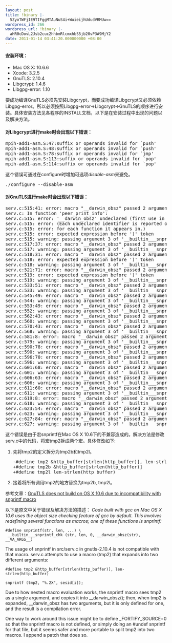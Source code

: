 ```yaml
---
layout: post
title: !binary |-
  5ZyoTWFjIE9TIFggMTAuNuS4i+WuieijhUdudVRMUw==
wordpress_id: 266
wordpress_url: !binary |-
  aHR0cDovL2Jsb2cuc2hhbmRlcmxhbS5jb20vP3A9MjY2
date: 2011-01-14 03:41:20.000000000 +08:00
---
```

<p>
<h4>安装环境：</h4> 
<ul>
<li>Mac OS X: 10.6.6</li>
<li>Xcode: 3.2.5</li>
<li>GnuTLS: 2.10.4</li>
<li>Libgcrypt: 1.4.6</li>
<li>Libgpg-error: 1.10</li>
</ul>
</p>
<p>
要成功编译GnuTLS必须先安装Libgcrypt，而要成功编译Libgcrypt又必须依赖Libgpg-error。所以必须按照Libgpg-error->Libgcrypt->GnuTLS的顺序进行安装。具体安装方法见各程序的INSTALL文档，以下是在安装过程中出现的问题以及解决方法。
</p>
<p>
<h4>对Libgcrypt进行make时会出现以下错误：</h4>
<pre>
mpih-add1-asm.S:47:suffix or operands invalid for `push'
mpih-add1-asm.S:48:suffix or operands invalid for `push'
mpih-add1-asm.S:78:suffix or operands invalid for `jmp'
mpih-add1-asm.S:113:suffix or operands invalid for `pop'
mpih-add1-asm.S:114:suffix or operands invalid for `pop'
</pre>
这个错误可通过在configure时增加可选项<var>disable-asm</var>来避免。
<pre>
./configure --disable-asm
</pre>
</p>
<p>
<h4>对GnuTLS进行make时会出现以下错误：</h4>
<pre>
serv.c:515:41: error: macro "__darwin_obsz" passed 2 arguments, but takes just 1
serv.c: In function 'peer_print_info':
serv.c:515: error: '__darwin_obsz' undeclared (first use in this function)
serv.c:515: error: (Each undeclared identifier is reported only once
serv.c:515: error: for each function it appears in.)
serv.c:515: error: expected expression before ')' token
serv.c:515: warning: passing argument 3 of '__builtin___snprintf_chk' makes integer from pointer without a cast
serv.c:517:37: error: macro "__darwin_obsz" passed 2 arguments, but takes just 1
serv.c:517: warning: passing argument 3 of '__builtin___snprintf_chk' makes integer from pointer without a cast
serv.c:518:31: error: macro "__darwin_obsz" passed 2 arguments, but takes just 1
serv.c:518: error: expected expression before ')' token
serv.c:518: warning: passing argument 3 of '__builtin___snprintf_chk' makes integer from pointer without a cast
serv.c:521:71: error: macro "__darwin_obsz" passed 2 arguments, but takes just 1
serv.c:519: error: expected expression before ')' token
serv.c:519: warning: passing argument 3 of '__builtin___snprintf_chk' makes integer from pointer without a cast
serv.c:533:51: error: macro "__darwin_obsz" passed 2 arguments, but takes just 1
serv.c:533: warning: passing argument 3 of '__builtin___snprintf_chk' makes integer from pointer without a cast
serv.c:545:49: error: macro "__darwin_obsz" passed 2 arguments, but takes just 1
serv.c:544: warning: passing argument 3 of '__builtin___snprintf_chk' makes integer from pointer without a cast
serv.c:553:49: error: macro "__darwin_obsz" passed 2 arguments, but takes just 1
serv.c:552: warning: passing argument 3 of '__builtin___snprintf_chk' makes integer from pointer without a cast
serv.c:562:43: error: macro "__darwin_obsz" passed 2 arguments, but takes just 1
serv.c:560: warning: passing argument 3 of '__builtin___snprintf_chk' makes integer from pointer without a cast
serv.c:570:43: error: macro "__darwin_obsz" passed 2 arguments, but takes just 1
serv.c:568: warning: passing argument 3 of '__builtin___snprintf_chk' makes integer from pointer without a cast
serv.c:581:8: error: macro "__darwin_obsz" passed 2 arguments, but takes just 1
serv.c:579: warning: passing argument 3 of '__builtin___snprintf_chk' makes integer from pointer without a cast
serv.c:590:78: error: macro "__darwin_obsz" passed 2 arguments, but takes just 1
serv.c:590: warning: passing argument 3 of '__builtin___snprintf_chk' makes integer from pointer without a cast
serv.c:596:70: error: macro "__darwin_obsz" passed 2 arguments, but takes just 1
serv.c:596: warning: passing argument 3 of '__builtin___snprintf_chk' makes integer from pointer without a cast
serv.c:601:68: error: macro "__darwin_obsz" passed 2 arguments, but takes just 1
serv.c:601: warning: passing argument 3 of '__builtin___snprintf_chk' makes integer from pointer without a cast
serv.c:606:63: error: macro "__darwin_obsz" passed 2 arguments, but takes just 1
serv.c:606: warning: passing argument 3 of '__builtin___snprintf_chk' makes integer from pointer without a cast
serv.c:611:60: error: macro "__darwin_obsz" passed 2 arguments, but takes just 1
serv.c:611: warning: passing argument 3 of '__builtin___snprintf_chk' makes integer from pointer without a cast
serv.c:619:8: error: macro "__darwin_obsz" passed 2 arguments, but takes just 1
serv.c:618: warning: passing argument 3 of '__builtin___snprintf_chk' makes integer from pointer without a cast
serv.c:623:54: error: macro "__darwin_obsz" passed 2 arguments, but takes just 1
serv.c:623: warning: passing argument 3 of '__builtin___snprintf_chk' makes integer from pointer without a cast
serv.c:627:84: error: macro "__darwin_obsz" passed 2 arguments, but takes just 1
serv.c:627: warning: passing argument 3 of '__builtin___snprintf_chk' makes integer from pointer without a cast
</pre>
这个错误是由于宏snprintf在Mac OS X 10.6下的不兼容造成的。解决方法是修改serv.c中的代码，将宏tmp2拆成两个宏。具体修改如下:
<ol>
<li>先将tmp2的定义拆分为tmp2b和tmp2l。</li>
<pre>
-#define tmp2 &http_buffer[strlen(http_buffer)], len-strlen(http_buffer)
+#define tmp2b &http_buffer[strlen(http_buffer)]
+#define tmp2l len-strlen(http_buffer)
</pre>
<li>接着将所有调用tmp2的地方替换为tmp2b, tmp2l。</li>
</ol>
参考文章：<a href="http://permalink.gmane.org/gmane.comp.encryption.gpg.gnutls.devel/4825">GnuTLS does not build on OS X 10.6 due to incompatibility with snprintf macro</a>
</p>
<p>
以下是原文中关于错误及解决方法的描述：
<cite>
Code built with gcc on Mac OS X 10.6 uses the object size checking feature of gcc by default. This involves redefining
several functions as macros; one of these functions is snprintf:

	#define snprintf(str, len, ...) \
 	 __builtin___snprintf_chk (str, len, 0, __darwin_obsz(str), __VA_ARGS__)

The usage of snprintf in src/serv.c in gnutls-2.10.4 is not compatible with that macro. serv.c attempts to
use a macro (tmp2) that expands into two different arguments:

	#define tmp2 &http_buffer[strlen(http_buffer)], len-strlen(http_buffer)

	snprintf (tmp2, "%.2X", sesid[i]);

Due to how nested macro evaluation works, the snprintf macro sees tmp2 as a single argument, and copies it
into __darwin_obsz(); then, when tmp2 is expanded, __darwin_obsz has two arguments, but it is only
defined for one, and the result is a compilation error.

One way to work around this issue might be to define _FORTIFY_SOURCE=0 so that the snprintf macro is not
defined, or simply doing an #undef snprintf for that file, but it seems safer and more portable to split
tmp2 into two macros. I append a patch that does so.
</cite>
</p>
